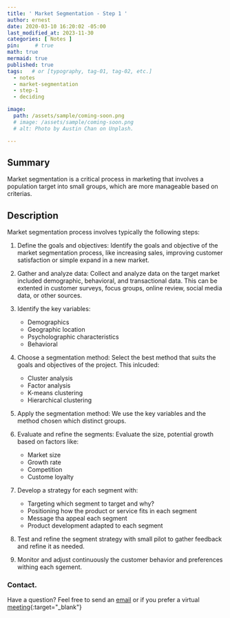 ```yaml
---
title: ' Market Segmentation - Step 1 '
author: ernest
date: 2020-03-10 16:20:02 -05:00
last_modified_at: 2023-11-30
categories: [ Notes ]
pin:     # true
math: true
mermaid: true
published: true
tags:   # or [typography, tag-01, tag-02, etc.]
  - notes
  - market-segmentation
  - step-1
  - deciding

image: 
  path: /assets/sample/coming-soon.png
  # image: /assets/sample/coming-soon.png
  # alt: Photo by Austin Chan on Unplash.

---
```




## Summary
   Market segmentation is a critical process in marketing that involves a population target into small groups, which are more manageable based on criterias. 


## Description

 Market segmentation process involves typically the following steps:
 1. Define the goals and objectives:
   Identify the goals and objective of the market segmentation process, like increasing sales, improving customer satisfaction or simple expand in a new market. 
 2. Gather and analyze data:
   Collect and analyze data on the target market included demographic, behavioral, and transactional data. This can be extented in customer surveys, focus groups, online review, social media data, or other sources.
 3. Identify the key variables:
    - Demographics
    - Geographic location
    - Psycholographic characteristics
    - Behavioral
 4. Choose a segmentation method:
   Select the best method that suits the goals and objectives of the project. This inlcuded:
      - Cluster analysis
      - Factor analysis
      - K-means clustering
      - Hierarchical clustering
 5. Apply the segmentation method:
   We  use the key variables and the method chosen which distinct groups.
 6. Evaluate and refine the segments:
   Evaluate the size, potential growth based on factors like:
      - Market size
      - Growth rate
      - Competition
      - Custome loyalty
  7. Develop a strategy for each segment with:
      - Targeting which segment to target and why?
      - Positioning how the product or service fits in each segment
      - Message tha appeal each segment
      - Product development adapted to each segment
   
   8. Test and refine the segment strategy with small pilot to gather feedback and refine it as needed.
   9. Monitor and adjust continuously the customer behavior and preferences withing each sgement. 















### Contact. 

Have a question? Feel free to send an [email](mailto:s.ernest@gmx.us) or if you prefer a virtual [meeting]( https://calendly.com/s-earnest/15min ){:target="_blank"}









<!-- 

The market segmentation deciding process typically involves the following steps:

1. **Define the goals and objectives**: Identify the specific goals and objectives of the market segmentation process, such as increasing sales, improving customer satisfaction, or entering a new market.
2. **Gather and analyze data**: Collect and analyze data on the target market, including demographic, behavioral, and transactional data. This can include customer surveys, focus groups, online reviews, social media data, and other sources.
3. **Identify the segmentation criteria**: Determine the key variables that will be used to segment the market. Common segmentation criteria include:
	* Demographic characteristics (age, gender, income, education level)
	* Geographic location (region, city, zip code)
	* Psychographic characteristics (lifestyle, values, attitudes)
	* Behavioral characteristics (purchase history, usage patterns)
	* Firmographic characteristics (company size, industry type)
4. **Choose a segmentation method**: Select a segmentation method that best suits the goals and objectives of the project. Common methods include:
	* Cluster analysis
	* Factor analysis
	* K-means clustering
	* Hierarchical clustering
5. **Apply the segmentation method**: Use the chosen method to segment the data into distinct groups based on the selected criteria.
6. **Evaluate and refine the segments**: Evaluate each segment's size, growth potential, and attractiveness based on factors such as:
	* Market size
	* Growth rate
	* Competitor presence
	* Customer loyalty
7. **Develop a segmentation strategy**: Create a strategy for each segment, including:
	* Targeting: Which segment(s) to target and why?
	* Positioning: How to position the product or service in each segment?
	* Messaging: What messages to use to appeal to each segment?
	* Product development: Which products or services to develop for each segment?
8. **Test and refine the segmentation strategy**: Test the segmentation strategy with a small pilot group or focus group to gather feedback and refine it as needed.
9. **Monitor and adjust**: Continuously monitor customer behavior and preferences within each segment and adjust the segmentation strategy accordingly.

Some popular market segmentation frameworks include:

1. The Boston Consulting Group's Growth-Share Matrix: A matrix that plots products or services against their market share and growth rate.
2. The McKinsey 7S Framework: A framework that considers seven internal and external factors that influence an organization's performance.
3. The Four Ps of Marketing: A framework that considers product, price, promotion, and place in terms of marketing strategies.
4. The Service-Dominant Logic (S-D Logic): A framework that views services as the core offering and products as supporting elements.

It's essential to remember that no single segmentation framework is perfect for every situation. The key is to choose a framework that aligns with your organization's goals and objectives and adapt it to your specific market conditions.


### 

Market segmentation is a crucial process in marketing that involves dividing a broad target market into smaller, more manageable segments based on certain criteria. Here's a step-by-step guide to the market segmentation process:

1. **Identify the Purpose and Objectives:**
   - Begin by clearly defining the purpose of segmentation. Are you aiming to better understand customer needs, improve targeting of marketing efforts, optimize product offerings, or enhance customer satisfaction? Establishing clear objectives will guide the entire segmentation process.

2. **Collect and Analyze Market Data:**
   - Gather relevant data about your target market, including demographic information (age, gender, income, education), geographic data (location, climate), psychographic data (lifestyle, values, interests), and behavioral data (purchase behavior, usage patterns). This data can be obtained through surveys, interviews, customer databases, and market research reports.

3. **Identify Segmentation Variables:**
   - Based on the data collected, identify segmentation variables or criteria that will be used to divide the market into segments. Common segmentation variables include:
     - **Demographic:** Age, gender, income, occupation, education.
     - **Geographic:** Region, country, city size, climate.
     - **Psychographic:** Lifestyle, values, personality traits.
     - **Behavioral:** Usage rate, purchase behavior, brand loyalty.

4. **Segmentation Methods:**
   - Choose an appropriate segmentation method or approach based on the variables identified:
     - **Single Variable Segmentation:** Segmenting based on one primary variable (e.g., age or location).
     - **Multiple Variable Segmentation:** Using multiple variables simultaneously to create more refined segments.
     - **Cluster Analysis:** Grouping consumers based on similarities in their characteristics or behaviors.
     - **Segmentation Models:** Utilizing statistical models or algorithms (e.g., decision trees, clustering algorithms) to identify segments objectively.

5. **Develop Segment Profiles:**
   - Once segments are identified, develop detailed profiles for each segment. Describe the characteristics, needs, preferences, behaviors, and purchasing patterns of consumers within each segment. This helps in understanding their motivations and tailoring marketing strategies accordingly.

6. **Evaluate Segment Attractiveness:**
   - Assess the attractiveness of each segment based on factors such as size, growth potential, profitability, competition, and compatibility with your company's capabilities and objectives. Prioritize segments that align best with your business goals and where you have a competitive advantage.

7. **Select Target Segments:**
   - After evaluating segment attractiveness, select the target segments that your company will focus on. Consider factors such as market potential, resource requirements, and strategic fit. Decide whether to pursue a concentrated strategy (targeting one or a few segments) or a differentiated strategy (targeting multiple segments with tailored marketing efforts).

8. **Develop Marketing Mix Strategies:**
   - Develop marketing strategies and tactics tailored to each target segment. Customize your product offerings, pricing strategies, promotional campaigns, and distribution channels to meet the unique needs and preferences of each segment. Ensure consistency with the segment's characteristics and positioning.

9. **Implement and Monitor:**
   - Implement your marketing strategies and monitor the performance of each segment over time. Continuously gather feedback and data to assess the effectiveness of your segmentation approach and make adjustments as needed to maintain relevance and competitiveness in the market.

By following these steps, organizations can effectively segment their target market, better understand customer needs and behaviors, and develop targeted marketing strategies that drive business growth and profitability. Market segmentation enables businesses to allocate resources more efficiently, enhance customer satisfaction, and gain a competitive advantage in the marketplace.






-->

